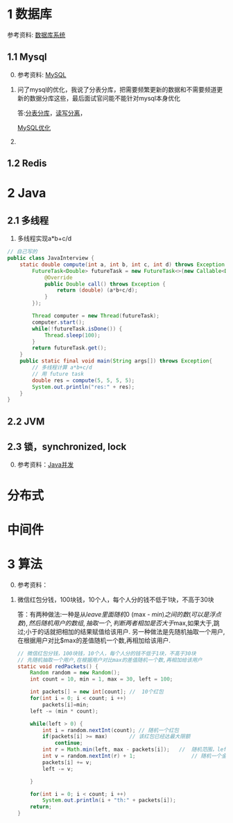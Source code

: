 # 1 数据库
参考资料: [数据库系统](./数据库系统.md)
## 1.1 Mysql
0. 参考资料: [MySQL](./MySQL.md)
1. 问了mysql的优化，我说了分表分库，把需要频繁更新的数据和不需要频道更新的数据分库这些，最后面试官问能不能针对mysql本身优化

    答:[分表分库](./MySQL.md#五切分)，[读写分离](./MySQL.md#六复制)，

    [MySQL优化](http://www.codeceo.com/article/mysql-optimization.html)

2.


## 1.2 Redis

# 2 Java
## 2.1 多线程
1. 多线程实现a*b+c/d
```java
// 自己写的
public class JavaInterview {
	static double compute(int a, int b, int c, int d) throws Exception {
		FutureTask<Double> futureTask = new FutureTask<>(new Callable<Double>() {
			@Override
			public Double call() throws Exception {
				return (double) (a*b+c/d);
			}
		});

		Thread computer = new Thread(futureTask);
		computer.start();
		while(!futureTask.isDone()) {
			Thread.sleep(100);
		}
		return futureTask.get();
	}
	public static final void main(String args[]) throws Exception{
		// 多线程计算 a*b+c/d
		// 用 future task
		double res = compute(5, 5, 5, 5);
		System.out.println("res:" + res);
	}
}
```
## 2.2 JVM

## 2.3 锁，synchronized, lock
0. 参考资料：[Java并发](./Java并发.md#互斥同步)

# 分布式

# 中间件


# 3 算法
0. 参考资料：
1. 微信红包分钱，100块钱，10个人，每个人分的钱不低于1块，不高于30块

    答：有两种做法:一种是从$leave里面随机 0 ~ ($max - $min)之间的数(可以是浮点数),然后随机用户的数组,抽取一个,
    判断两者相加是否大于$max,如果大于,跳过;小于的话就把相加的结果赋值给该用户. 另一种做法是先随机抽取一个用户,
    在根据用户对比$max的差值随机一个数,再相加给该用户.
    ```java
    // 微信红包分钱，100块钱，10个人，每个人分的钱不低于1块，不高于30块
  	// 先随机抽取一个用户,在根据用户对比max的差值随机一个数,再相加给该用户
  	static void redPackets() {
  		Random random = new Random();
  		int count = 10, min = 1, max = 30, left = 100;

  		int packets[] = new int[count];	//	10个红包
  		for(int i = 0; i < count; i ++)
  			packets[i]=min;
  		left -= (min * count);

  		while(left > 0) {
  			int i = random.nextInt(count); // 随机一个红包
  			if(packets[i] >= max)		// 该红包已经达最大限额
  				continue;
  			int r = Math.min(left, max - packets[i]);	//	随机范围，left 和 该红包数额与最大的差值
  			int v = random.nextInt(r) + 1;					// 随机一个金额
  			packets[i] += v;
  			left -= v;

  		}

  		for(int i = 0; i < count; i ++)
  			System.out.println(i + "th:" + packets[i]);
  		return;
  	}
    ```
